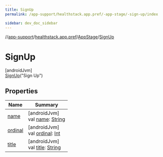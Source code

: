 ```yaml
---
title: SignUp
permalink: /app-support/healthstack.app.pref/-app-stage/-sign-up/index.html

sidebar: dev_doc_sidebar
---
```

//[app-support](../../../../index.html)/[healthstack.app.pref](../../index.html)/[AppStage](../index.html)/[SignUp](index.html)



# SignUp



[androidJvm]\
[SignUp](index.html)(&quot;Sign Up&quot;)



## Properties


| Name | Summary |
|---|---|
| [name](../-onboarding/index.html#-372974862%2FProperties%2F-1544593023) | [androidJvm]<br>val [name](../-onboarding/index.html#-372974862%2FProperties%2F-1544593023): [String](https://kotlinlang.org/api/latest/jvm/stdlib/kotlin/-string/index.html) |
| [ordinal](../-onboarding/index.html#-739389684%2FProperties%2F-1544593023) | [androidJvm]<br>val [ordinal](../-onboarding/index.html#-739389684%2FProperties%2F-1544593023): [Int](https://kotlinlang.org/api/latest/jvm/stdlib/kotlin/-int/index.html) |
| [title](../title.html) | [androidJvm]<br>val [title](../title.html): [String](https://kotlinlang.org/api/latest/jvm/stdlib/kotlin/-string/index.html) |

